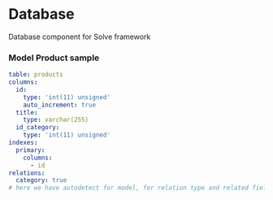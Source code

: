 Database
========

Database component for Solve framework

### Model Product sample
```yaml
table: products
columns:
  id:
    type: 'int(11) unsigned'
    auto_increment: true
  title:
    type: varchar(255)
  id_category:
    type: 'int(11) unsigned'
indexes:
  primary:
    columns:
      - id
relations:
  category: true
# here we have autodetect for model, for relation type and related field names
```
